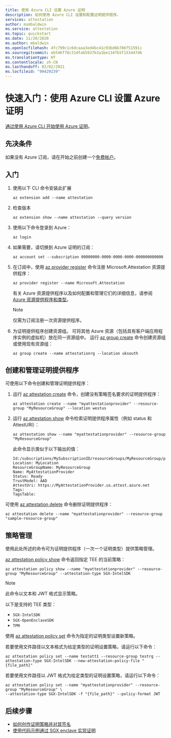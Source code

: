 ```yaml
---
title: 使用 Azure CLI 设置 Azure 证明
description: 如何使用 Azure CLI 设置和配置证明提供程序。
services: attestation
author: msmbaldwin
ms.service: attestation
ms.topic: quickstart
ms.date: 11/20/2020
ms.author: mbaldwin
ms.openlocfilehash: 4fc799c1c6dcaaa3ed4bc41c93bd6b786f51591c
ms.sourcegitcommit: eb546f78c31dfa65937b3a1be134fb5f153447d6
ms.translationtype: HT
ms.contentlocale: zh-CN
ms.lasthandoff: 02/02/2021
ms.locfileid: "99429239"
---
```

# <a name="quickstart-set-up-azure-attestation-with-azure-cli"></a>快速入门：使用 Azure CLI 设置 Azure 证明

[通过使用 Azure CLI 开始使用 Azure 证明](/cli/azure/ext/attestation/attestation?view=azure-cli-latest)。

## <a name="prerequisites"></a>先决条件

如果没有 Azure 订阅，请在开始之前创建一个[免费帐户](https://azure.microsoft.com/free/?WT.mc_id=A261C142F)。

## <a name="get-started"></a>入门

1. 使用以下 CLI 命令安装此扩展

   ```azurecli
   az extension add --name attestation
   ```
   
1. 检查版本

   ```azurecli
   az extension show --name attestation --query version
   ```

1. 使用以下命令登录到 Azure：

   ```azurecli
   az login
   ```

1. 如果需要，请切换到 Azure 证明的订阅：

   ```azurecli
   az account set --subscription 00000000-0000-0000-0000-000000000000
   ```

1. 在订阅中，使用 [az provider register](/cli/azure/provider#az_provider_register) 命令注册 Microsoft.Attestation 资源提供程序：

   ```azurecli
   az provider register --name Microsoft.Attestation
   ```

   有关 Azure 资源提供程序以及如何配置和管理它们的详细信息，请参阅 [Azure 资源提供程序和类型](../azure-resource-manager/management/resource-providers-and-types.md)。

   > [!NOTE]
   > 仅需为订阅注册一次资源提供程序。

1. 为证明提供程序创建资源组。 可将其他 Azure 资源（包括具有客户端应用程序实例的虚拟机）放在同一资源组中。 运行 [az group create](/cli/azure/group#az_group_create) 命令创建资源组或使用现有资源组：

   ```azurecli
   az group create --name attestationrg --location uksouth
   ```

## <a name="create-and-manage-an-attestation-provider"></a>创建和管理证明提供程序

可使用以下命令创建和管理证明提供程序：

1. 运行 [az attestation create](/cli/azure/ext/attestation/attestation?view=azure-cli-latest#ext_attestation_az_attestation_create) 命令，创建没有策略签名要求的证明提供程序：

   ```azurecli
   az attestation create --name "myattestationprovider" --resource-group "MyResourceGroup" --location westus
   ```
   
1. 运行 [az attestation show](/cli/azure/ext/attestation/attestation?view=azure-cli-latest#ext_attestation_az_attestation_show) 命令检索证明提供程序属性（例如 status 和 AttestURI）：

   ```azurecli
   az attestation show --name "myattestationprovider" --resource-group "MyResourceGroup"
   ```

   此命令显示类似于以下输出的值：

   ```output
   Id:/subscriptions/MySubscriptionID/resourceGroups/MyResourceGroup/providers/Microsoft.Attestation/attestationProviders/MyAttestationProvider
   Location: MyLocation
   ResourceGroupName: MyResourceGroup
   Name: MyAttestationProvider
   Status: Ready
   TrustModel: AAD
   AttestUri: https://MyAttestationProvider.us.attest.azure.net
   Tags:
   TagsTable:
   ```

可使用 [az attestation delete](/cli/azure/ext/attestation/attestation?view=azure-cli-latest#ext_attestation_az_attestation_delete) 命令删除证明提供程序：

```azurecli
az attestation delete --name "myattestationprovider" --resource-group "sample-resource-group"
```

## <a name="policy-management"></a>策略管理

使用此处所述的命令可为证明提供程序（一次一个证明类型）提供策略管理。

[az attestation policy show](/cli/azure/ext/attestation/attestation/policy?view=azure-cli-latest#ext_attestation_az_attestation_policy_show) 命令返回指定 TEE 的当前策略：

```azurecli
az attestation policy show --name "myattestationprovider" --resource-group "MyResourceGroup" --attestation-type SGX-IntelSDK
```

> [!NOTE]
> 此命令以文本和 JWT 格式显示策略。

以下是支持的 TEE 类型：

- `SGX-IntelSDK`
- `SGX-OpenEnclaveSDK`
- `TPM`

使用 [az attestation policy set](/cli/azure/ext/attestation/attestation/policy?view=azure-cli-latest#ext_attestation_az_attestation_policy_set) 命令为指定的证明类型设置新策略。

若要使用文件路径以文本格式为给定类型的证明设置策略，请运行以下命令：

```azurecli
az attestation policy set --name testatt1 --resource-group testrg --attestation-type SGX-IntelSDK --new-attestation-policy-file "{file_path}"
```

若要使用文件路径以 JWT 格式为给定类型的证明设置策略，请运行以下命令：

```azurecli
az attestation policy set --name "myattestationprovider" --resource-group "MyResourceGroup" \
--attestation-type SGX-IntelSDK -f "{file_path}" --policy-format JWT
```

## <a name="next-steps"></a>后续步骤

- [如何创作证明策略并对其签名](author-sign-policy.md)
- [使用代码示例通过 SGX enclave 实现证明](/samples/browse/?expanded=azure&terms=attestation)
